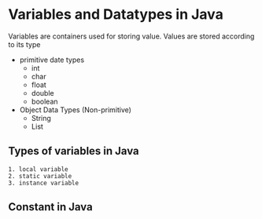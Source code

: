 # Variables and Datatypes in Java
Variables are containers used for storing value. Values are stored according to its type
- primitive date types
    - int
    - char
    - float
    - double
    - boolean
- Object Data Types (Non-primitive)
    - String
    - List
    
## Types of variables in Java
    1. local variable
    2. static variable
    3. instance variable

## Constant in Java



